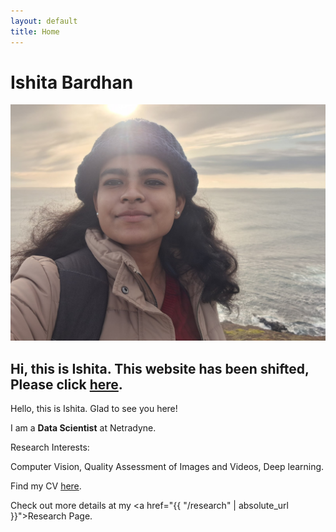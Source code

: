 ```yaml
---
layout: default
title: Home
---
```


<h1>Ishita Bardhan</h1>
<img src="/images/site_me.jpg" alt="About Image">

## Hi, this is Ishita. This website has been shifted, Please click [here](https://sites.google.com/view/ishitabardhan/home).
Hello, this is Ishita. Glad to see you here!

I am a <b>Data Scientist</b> at Netradyne.

Research Interests:

Computer Vision, Quality Assessment of Images and Videos, Deep learning.

Find my CV [here](https://drive.google.com/file/d/1ApN2TsZROJ7JegmmG7k6k13SlEGYfwc6/view).

Check out more details at my <a href="{{ "/research" | absolute_url }}">Research Page</a>.
